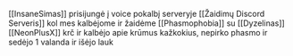 [[InsaneSimas]] prisijungė į voice pokalbį serveryje [[Žaidimų Discord Serveris]] kol mes kalbėjome ir žaidėme [[Phasmophobia]] su [[Dyzelinas]] [[NeonPlusX]] krč ir kalbėjo apie krūmus kažkokius, nepirko phasmo ir sedėjo 1 valanda ir išėjo lauk